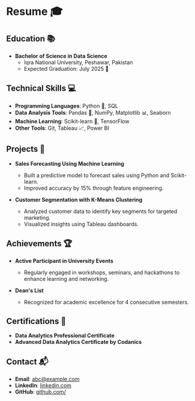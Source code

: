 
# Resume 🎓

## Education 📚
- **Bachelor of Science in Data Science**  
    - Iqra National University, Peshawar, Pakistan  
    - Expected Graduation: July 2025 🎉

## Technical Skills 💻
- **Programming Languages**: Python 🐍, SQL  
- **Data Analysis Tools**: Pandas 🐼, NumPy, Matplotlib 📊, Seaborn  
- **Machine Learning**: Scikit-learn 🤖, TensorFlow  
- **Other Tools**: Git, Tableau 📈, Power BI  

## Projects 🚀
- **Sales Forecasting Using Machine Learning**  
    - Built a predictive model to forecast sales using Python and Scikit-learn.  
    - Improved accuracy by 15% through feature engineering.  

- **Customer Segmentation with K-Means Clustering**  
    - Analyzed customer data to identify key segments for targeted marketing.  
    - Visualized insights using Tableau dashboards.  

## Achievements 🏆
- **Active Participant in University Events**  
    - Regularly engaged in workshops, seminars, and hackathons to enhance learning and networking.  

- **Dean's List**  
    - Recognized for academic excellence for 4 consecutive semesters.  

## Certifications 📜
- **Data Analytics Professional Certificate**  
- **Advanced Data Analytics Certificate by Codanics**    

## Contact 📬
- **Email**: abc@example.com  
- **LinkedIn**: [linkedin.com](https://linkedin.com)  
- **GitHub**: [github.com/](https://github.com)  
